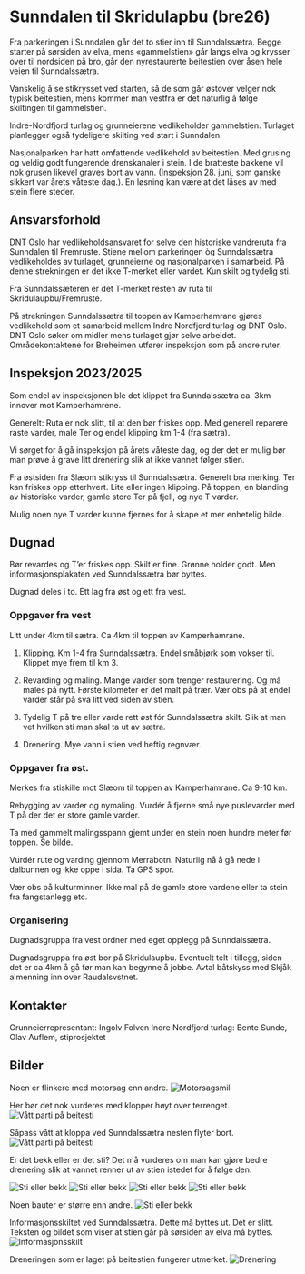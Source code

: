 # Sunndalen til Skridulapbu (bre26)

Fra parkeringen i Sunndalen går det to stier inn til Sunndalssætra. Begge starter på sørsiden av elva, mens «gammelstien» går langs elva og krysser over til nordsiden på bro, går den nyrestaurerte beitestien over åsen hele veien til Sunndalssætra.

Vanskelig å se stikrysset ved starten, så de som går østover velger nok typisk beitestien, mens kommer man vestfra er det naturlig å følge skiltingen til gammelstien. 

Indre-Nordfjord turlag og grunneierene vedlikeholder gammelstien. Turlaget planlegger også tydeligere skilting ved start i Sunndalen.

Nasjonalparken har hatt omfattende vedlikehold av beitestien. Med grusing og veldig godt fungerende drenskanaler i stein. I de bratteste bakkene vil nok grusen likevel graves bort av vann.
(Inspeksjon 28. juni, som ganske sikkert var årets våteste dag.). En løsning kan være at det låses av med stein flere steder.

## Ansvarsforhold

DNT Oslo har vedlikeholdsansvaret for selve den historiske vandreruta fra Sunndalen til Fremruste. Stiene mellom parkeringen òg Sunndalssætra vedlikeholdes av turlaget, grunneierne og nasjonalparken i samarbeid. På denne strekningen er det ikke T-merket eller vardet. Kun skilt og tydelig sti.

Fra Sunndalssæteren er det T-merket resten av ruta til Skridulaupbu/Fremruste.

På strekningen Sunndalssætra til toppen av Kamperhamrane gjøres vedlikehold som et samarbeid mellom Indre Nordfjord turlag og DNT Oslo. DNT Oslo søker om midler mens turlaget gjør selve arbeidet. Områdekontaktene for Breheimen utfører inspeksjon som på andre ruter. 

## Inspeksjon 2023/2025

Som endel av inspeksjonen ble det klippet fra Sunndalssætra ca. 3km innover mot Kamperhamrene.

Generelt: Ruta er nok slitt, til at den bør friskes opp. Med generell reparere raste varder, male Ter og endel klipping km 1-4 (fra sætra).

Vi sørget for å gå inspeksjon på årets våteste dag, og der det er mulig bør man prøve å grave litt drenering slik at ikke vannet følger stien.

Fra østsiden fra Slæom stikryss til Sunndalssætra. Generelt bra merking. Ter kan friskes opp etterhvert. Lite eller ingen klipping.
På toppen, en blanding av historiske varder, gamle store Ter på fjell, og nye T varder.

Mulig noen nye T varder kunne fjernes for å skape et mer enhetelig bilde.


## Dugnad

Bør revardes og T’er friskes opp. 
Skilt er fine. Grønne holder godt. 
Men informasjonsplakaten ved Sunndalssætra bør byttes. 

Dugnad deles i to. Ett lag fra øst og ett fra vest.

### Oppgaver fra vest

Litt under 4km til sætra. Ca 4km til toppen av Kamperhamrane.

1. Klipping. Km 1-4 fra Sunndalssætra. Endel småbjørk som vokser til. Klippet mye frem til km 3.

2. Revarding og maling. Mange varder som trenger restaurering. Og må males på nytt. Første kilometer er det malt på trær. Vær obs på at endel varder står på sva litt ved siden av stien. 

3. Tydelig T på tre eller varde rett øst fór Sunndalssætra skilt. Slik at man vet hvilken sti man skal ta ut av sætra.

4. Drenering. Mye vann i stien ved heftig regnvær. 


### Oppgaver fra øst. 

Merkes fra stiskille mot Slæom til toppen av Kamperhamrane. Ca 9-10 km. 

Rebygging av varder og nymaling. 
Vurdér å fjerne små nye puslevarder med T på der det er store gamle varder.

Ta med gammelt malingsspann gjemt under en stein noen hundre meter før toppen. Se bilde. 

Vurdér rute og varding gjennom Merrabotn. Naturlig nå å gå nede i dalbunnen og ikke oppe i sida. Ta GPS spor.


Vær obs på kulturminner. Ikke mal på de gamle store vardene eller ta stein fra fangstanlegg etc. 

### Organisering

Dugnadsgruppa fra vest ordner med eget opplegg på Sunndalssætra.

Dugnadsgruppa fra øst bor på Skridulaupbu. Eventuelt telt i tillegg, siden det er ca 4km å gå før man kan begynne å jobbe. Avtal båtskyss med Skjåk almenning inn over Raudalsvstnet.

## Kontakter

Grunneierrepresentant: Ingolv Folven
Indre Nordfjord turlag: Bente Sunde, Olav Auflem, stiprosjektet

## Bilder

Noen er flinkere med motorsag enn andre.
![Motorsagsmil](bre26-bilder/IMG_0266.jpeg)

Her bør det nok vurderes med klopper høyt over terrenget.
![Vått parti på beitesti](bre26-bilder/IMG_0267.jpeg)

Såpass vått at kloppa ved Sunndalssætra nesten flyter bort.
![Vått parti på beitesti](bre26-bilder/IMG_0270.jpeg)

Er det bekk eller er det sti?
Det må vurderes om man kan gjøre bedre drenering slik at vannet renner ut
av stien istedet for å følge den.

![Sti eller bekk](bre26-bilder/IMG_0272.jpeg)
![Sti eller bekk](bre26-bilder/IMG_0276.jpeg)
![Sti eller bekk](bre26-bilder/IMG_0277.jpeg)
![Sti eller bekk](bre26-bilder/IMG_5141.jpeg)

Noen bauter er større enn andre.
![Sti eller bekk](bre26-bilder/IMG_0279.jpeg)

Informasjonsskiltet ved Sunndalssætra. Dette må byttes ut. Det er slitt. Teksten og bildet som viser at stien går på sørsiden av elva må byttes.
![Informasjonsskilt](bre26-bilder/IMG_0281.jpeg)

Dreneringen som er laget på beitestien fungerer utmerket.
![Drenering](bre26-bilder/IMG_0290.jpeg)




